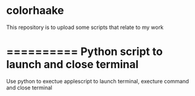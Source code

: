 colorhaake
==========
This repository is to upload some scripts that relate to my work

==========
Python script to launch and close terminal
==========
Use python to exectue applescript to launch terminal, execture command and close terminal
